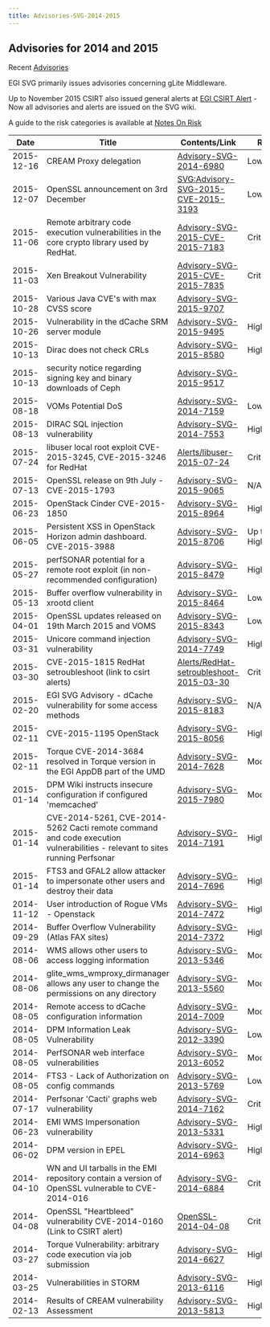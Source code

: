 ```yaml
---
title: Advisories-SVG-2014-2015
---
```


## Advisories for 2014 and 2015

Recent [Advisories](./README.md)

EGI SVG primarily issues advisories concerning gLite Middleware.

Up to November 2015 CSIRT also issued general alerts at
[EGI CSIRT Alert](https://advisories.egi.eu/CSIRT_Alerts) - Now all advisories
and alerts are issued on the SVG wiki.

A guide to the risk categories is available at
[Notes On Risk](https://confluence.egi.eu/display/EGIBG/Notes+on+Risk)

| Date       | Title                                                                                                                      | Contents/Link                                                                         | Risk       | Status |
| ---------- | -------------------------------------------------------------------------------------------------------------------------- | ------------------------------------------------------------------------------------- | ---------- | ------ |
| 2015-12-16 | CREAM Proxy delegation                                                                                                     | [Advisory-SVG-2014-6980](./2014/Advisory-SVG-2014-6980.md)                            | Low        | Fixed  |
| 2015-12-07 | OpenSSL announcement on 3rd December                                                                                       | [SVG:Advisory-SVG-2015-CVE-2015-3193](./2015/Advisory-SVG-2015-CVE-2015-3193.md)      | Low        | Fixed  |
| 2015-11-06 | Remote arbitrary code execution vulnerabilities in the core crypto library used by RedHat.                                 | [Advisory-SVG-2015-CVE-2015-7183](./2015/Advisory-SVG-2015-CVE-2015-7183.md)          | Critical   | Fixed  |
| 2015-11-03 | Xen Breakout Vulnerability                                                                                                 | [Advisory-SVG-2015-CVE-2015-7835](./2015/Advisory-SVG-2015-CVE-2015-7835.md)          | Critical   | Fixed  |
| 2015-10-28 | Various Java CVE's with max CVSS score                                                                                     | [Advisory-SVG-2015-9707](./2015/Advisory-SVG-2015-9707.md)                            |            | Fixed  |
| 2015-10-26 | Vulnerability in the dCache SRM server module                                                                              | [Advisory-SVG-2015-9495](./2015/Advisory-SVG-2015-9495.md)                            | High       | Fixed  |
| 2015-10-13 | Dirac does not check CRLs                                                                                                  | [Advisory-SVG-2015-8580](./2015/Advisory-SVG-2015-8580.md)                            | High       | Fixed  |
| 2015-10-13 | security notice regarding signing key and binary downloads of Ceph                                                         | [Advisory-SVG-2015-9517](./2015/Advisory-SVG-2015-9517.md)                            |            |        |
| 2015-08-18 | VOMs Potential DoS                                                                                                         | [Advisory-SVG-2014-7159](./2014/Advisory-SVG-2014-7159.md)                            | Low        | Fixed  |
| 2015-08-13 | DIRAC SQL injection vulnerability                                                                                          | [Advisory-SVG-2014-7553](./2014/Advisory-SVG-2014-7553.md)                            | High       | Fixed  |
| 2015-07-24 | libuser local root exploit CVE-2015-3245, CVE-2015-3246 for RedHat                                                         | [Alerts/libuser-2015-07-24](./2015/libuser-2015-07-24.md)                             | Critical   | Fixed  |
| 2015-07-13 | OpenSSL release on 9th July - CVE-2015-1793                                                                                | [Advisory-SVG-2015-9065](./2015/Advisory-SVG-2015-9065.md)                            | N/A        | Fixed  |
| 2015-06-23 | OpenStack Cinder CVE-2015-1850                                                                                             | [Advisory-SVG-2015-8964](./2015/Advisory-SVG-2015-8964.md)                            | High       | Fixed  |
| 2015-06-05 | Persistent XSS in OpenStack Horizon admin dashboard. CVE-2015-3988                                                         | [Advisory-SVG-2015-8706](./2015/Advisory-SVG-2015-8706.md)                            | Up to High | Fixed  |
| 2015-05-27 | perfSONAR potential for a remote root exploit (in non-recommended configuration)                                           | [Advisory-SVG-2015-8479](./2015/Advisory-SVG-2015-8479.md)                            | High       | Fixed  |
| 2015-05-13 | Buffer overflow vulnerability in xrootd client                                                                             | [Advisory-SVG-2015-8464](./2015/Advisory-SVG-2015-8464.md)                            | Low        | Fixed  |
| 2015-04-01 | OpenSSL updates released on 19th March 2015 and VOMS                                                                       | [Advisory-SVG-2015-8343](./2015/Advisory-SVG-2015-8343.md)                            | Low        | Fixed  |
| 2015-03-31 | Unicore command injection vulnerability                                                                                    | [Advisory-SVG-2014-7749](./2014/Advisory-SVG-2014-7749.md)                            | High       | Fixed  |
| 2015-03-30 | CVE-2015-1815 RedHat setroubleshoot (link to csirt alerts)                                                                 | [Alerts/RedHat-setroubleshoot-2015-03-30](./2015/RedHat-setroubleshoot-2015-03-30.md) | Critical   | Fixed  |
| 2015-02-20 | EGI SVG Advisory - dCache vulnerability for some access methods                                                            | [Advisory-SVG-2015-8183](./2015/Advisory-SVG-2015-8183.md)                            | N/A        | Fixed  |
| 2015-02-11 | CVE-2015-1195 OpenStack                                                                                                    | [Advisory-SVG-2015-8056](./2015/Advisory-SVG-2015-8056.md)                            | High       | Fixed  |
| 2015-02-11 | Torque CVE-2014-3684 resolved in Torque version in the EGI AppDB part of the UMD                                           | [Advisory-SVG-2014-7628](./2014/Advisory-SVG-2014-7628.md)                            | Moderate   | Fixed  |
| 2015-01-14 | DPM Wiki instructs insecure configuration if configured 'memcached'                                                        | [Advisory-SVG-2015-7980](./2015/Advisory-SVG-2015-7980.md)                            | Moderate   | Fixed  |
| 2015-01-14 | CVE-2014-5261, CVE-2014-5262 Cacti remote command and code execution vulnerabilities - relevant to sites running Perfsonar | [Advisory-SVG-2014-7191](./2014/Advisory-SVG-2014-7191.md)                            | High       | Fixed  |
| 2015-01-14 | FTS3 and GFAL2 allow attacker to impersonate other users and destroy their data                                            | [Advisory-SVG-2014-7696](./2014/Advisory-SVG-2014-7696.md)                            | High       | Fixed  |
| 2014-11-12 | User introduction of Rogue VMs - Openstack                                                                                 | [Advisory-SVG-2014-7472](./2014/Advisory-SVG-2014-7472.md)                            | High       | Fixed  |
| 2014-09-29 | Buffer Overflow Vulnerability (Atlas FAX sites)                                                                            | [Advisory-SVG-2014-7372](./2014/Advisory-SVG-2014-7372.md)                            | High       | Fixed  |
| 2014-08-06 | WMS allows other users to access logging information                                                                       | [Advisory-SVG-2013-5346](./2013/Advisory-SVG-2013-5346.md)                            | Moderate   | Fixed  |
| 2014-08-06 | glite_wms_wmproxy_dirmanager allows any user to change the permissions on any directory                                    | [Advisory-SVG-2013-5560](./2013/Advisory-SVG-2013-5560.md)                            | Moderate   | Fixed  |
| 2014-08-05 | Remote access to dCache configuration information                                                                          | [Advisory-SVG-2014-7009](./2014/Advisory-SVG-2014-7009.md)                            | Moderate   | Fixed  |
| 2014-08-05 | DPM Information Leak Vulnerability                                                                                         | [Advisory-SVG-2012-3390](./2012/Advisory-SVG-2012-3390.md)                            | Low        | Fixed  |
| 2014-08-05 | PerfSONAR web interface vulnerabilities                                                                                    | [Advisory-SVG-2013-6052](./2013/Advisory-SVG-2013-6052.md)                            | Moderate   | Fixed  |
| 2014-08-05 | FTS3 - Lack of Authorization on config commands                                                                            | [Advisory-SVG-2013-5769](./2013/Advisory-SVG-2013-5769.md)                            | Low        | Fixed  |
| 2014-07-17 | Perfsonar 'Cacti' graphs web vulnerability                                                                                 | [Advisory-SVG-2014-7162](./2014/Advisory-SVG-2014-7162.md)                            | Critical   | Fixed  |
| 2014-06-23 | EMI WMS Impersonation vulnerability                                                                                        | [Advisory-SVG-2013-5331](./2013/Advisory-SVG-2013-5331.md)                            | High       | Fixed  |
| 2014-06-02 | DPM version in EPEL                                                                                                        | [Advisory-SVG-2014-6963](./2014/Advisory-SVG-2014-6963.md)                            | High       | Fixed  |
| 2014-04-10 | WN and UI tarballs in the EMI repository contain a version of OpenSSL vulnerable to CVE-2014-016                           | [Advisory-SVG-2014-6884](./2014/Advisory-SVG-2014-6884.md)                            | Critical   | Fixed  |
| 2014-04-08 | OpenSSL "Heartbleed" vulnerability CVE-2014-0160 (Link to CSIRT alert)                                                     | [OpenSSL-2014-04-08](./2014/OpenSSL-2014-04-08.md)                                    | Critical   | Fixed  |
| 2014-03-27 | Torque Vulnerability: arbitrary code execution via job submission                                                          | [Advisory-SVG-2014-6627](./2014/Advisory-SVG-2014-6627.md)                            | High       | Fixed  |
| 2014-03-25 | Vulnerabilities in STORM                                                                                                   | [Advisory-SVG-2013-6116](./2013/Advisory-SVG-2013-6116.md)                            | High       | Fixed  |
| 2014-02-13 | Results of CREAM vulnerability Assessment                                                                                  | [Advisory-SVG-2013-5813](./2013/Advisory-SVG-2013-5813.md)                            | High       | Fixed  |
